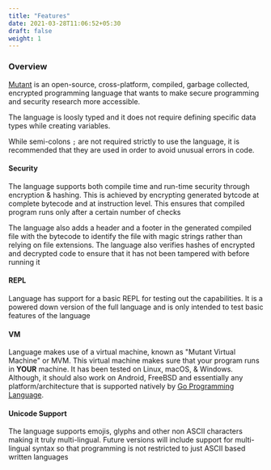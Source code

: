 ```yaml
---
title: "Features"
date: 2021-03-28T11:06:52+05:30
draft: false
weight: 1
---
```


### Overview
[Mutant](https://github.com/gaurav-gogia/mutant) is an open-source, cross-platform, compiled, garbage collected, encrypted programming language that wants to make secure programming and security research more accessible.

The language is loosly typed and it does not require defining specific data types while creating variables.

While semi-colons `;` are not required strictly to use the language, it is recommended that they are used in order to avoid unusual errors in code.

#### Security
The language supports both compile time and run-time security through encryption & hashing. This is achieved by encrypting generated bytcode at complete bytecode and at instruction level. This ensures that compiled program runs only after a certain number of checks

The language also adds a header and a footer in the generated compiled file with the bytecode to identify the file with magic strings rather than relying on file extensions. The language also verifies hashes of encrypted and decrypted code to ensure that it has not been tampered with before running it

#### REPL
Language has support for a basic REPL for testing out the capabilities. It is a powered down version of the full language and is only intended to test basic features of the language

#### VM
Language makes use of a virtual machine, known as "Mutant Virtual Machine" or MVM. This virtual machine makes sure that your program runs in **YOUR** machine. It has been tested on Linux, macOS, & Windows. Although, it should also work on Android, FreeBSD and essentially any platform/architecture that is supported natively by [Go Programming Language](https://golang.org).

#### Unicode Support
The language supports emojis, glyphs and other non ASCII characters making it truly multi-lingual. Future versions will include support for multi-lingual syntax so that programming is not restricted to just ASCII based written languages